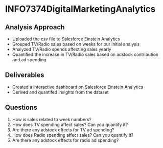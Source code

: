 # INFO7374DigitalMarketingAnalytics

## Analysis Approach
- Uploaded the csv file to Salesforce Einstein Analytics
- Grouped TV/Radio sales based on weeks for our initial analysis
- Analyzed TV/Radio spends affecting sales yearly
- Quantified the increase in TV/Radio sales based on adstock contribution and ad spending

## Deliverables 

- Created a interactive dashboard on Salesforce Einstein Analytics
- Derived and quantifed insights from the dataset

## Questions 
1. How is sales related to week numbers?
2. How does TV spending affect sales? Can you quantify it?
3. Are there any adstock effects for TV ad spending?
4. How does Radio spending affect sales? Can you quantify it?
5. Are there any adstock effects for radio ad spending?

